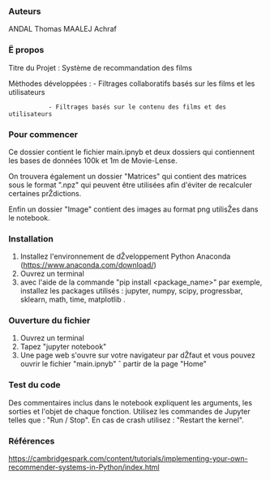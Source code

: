 ### Auteurs ###
ANDAL Thomas
MAALEJ Achraf

### Ë propos ###

Titre du Projet : Système de recommandation des films 

Mèthodes développées : - Filtrages collaboratifs basés sur les films et les utilisateurs

		       - Filtrages basés sur le contenu des films et des utilisateurs

### Pour commencer ###
Ce dossier contient le fichier main.ipnyb et deux dossiers qui contiennent les bases de données 100k et 1m de Movie-Lense. 

On trouvera également un dossier "Matrices" qui contient des matrices sous le format ".npz" qui peuvent être utilisées afin d'éviter de recalculer certaines prŽdictions.

Enfin un dossier "Image" contient des images au format png utilisŽes dans le notebook.

### Installation ###
1) Installez l'environnement de dŽveloppement Python Anaconda (https://www.anaconda.com/download/)
2) Ouvrez un terminal 
3) avec l'aide de la commande "pip install <package_name>" par exemple, installez les packages utilisés : jupyter, numpy, scipy, progressbar, sklearn, math, time, matplotlib .



### Ouverture du fichier ###
1) Ouvrez un terminal 
2) Tapez "jupyter notebook"
3) Une page web s'ouvre sur votre navigateur par dŽfaut et vous pouvez ouvrir le fichier "main.ipnyb" ˆ partir de la page "Home" 

### Test du code ###
Des commentaires inclus dans le notebook expliquent les arguments, les sorties et l'objet de chaque fonction.
Utilisez les commandes de Jupyter telles que : "Run / Stop".
En cas de crash utilisez : "Restart the kernel".

### Références ###
https://cambridgespark.com/content/tutorials/implementing-your-own-recommender-systems-in-Python/index.html

